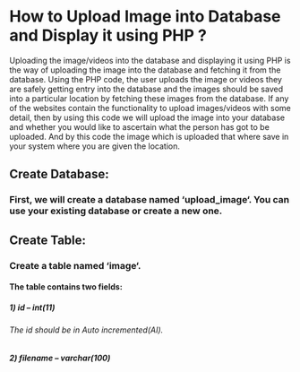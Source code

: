 # How to Upload Image into Database and Display it using PHP ?

Uploading the image/videos into the database and displaying it using PHP is the way of uploading the image into the database and fetching it from the database. Using the PHP code, the user uploads the image or videos they are safely getting entry into the database and the images should be saved into a particular location by fetching these images from the database.
If any of the websites contain the functionality to upload images/videos with some detail, then by using this code we will upload the image into your database and whether you would like to ascertain what the person has got to be uploaded. And by this code the image which is uploaded that where save in your system where you are given the location.

## Create Database: 
### First, we will create a database named ‘upload_image‘. You can use your existing database or create a new one.
## Create Table: 
### Create a table named ‘image‘. 
#### The table contains two fields: 

##### 1) id – int(11)
###### The id should be in Auto incremented(AI).
##### 2) filename – varchar(100)
